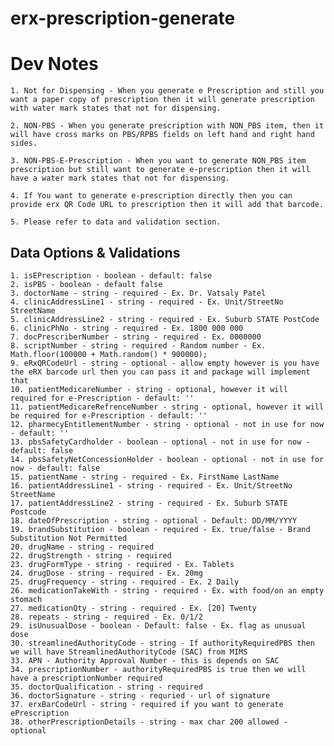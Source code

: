 # erx-prescription-generate

# Dev Notes
    1. Not for Dispensing - When you generate e Prescription and still you want a paper copy of prescription then it will generate prescription with water mark states that not for dispensing.
    
    2. NON-PBS - When you generate prescription with NON_PBS item, then it will have cross marks on PBS/RPBS fields on left hand and right hand sides.

    3. NON-PBS-E-Prescription - When you want to generate NON_PBS item prescription but still want to generate e-prescription then it will have a water mark states that not for dispensing.

    4. If You want to generate e-prescription directly then you can provide erx QR Code URL to prescription then it will add that barcode.

    5. Please refer to data and validation section.

## Data Options & Validations

    1. isEPrescription - boolean - default: false
    2. isPBS - boolean - default false
    3. doctorName - string - required - Ex. Dr. Vatsaly Patel
    4. clinicAddressLine1 - string - required - Ex. Unit/StreetNo StreetName
    5. clinicAddressLine2 - string - required - Ex. Suburb STATE PostCode
    6. clinicPhNo - string - required - Ex. 1800 000 000
    7. docPrescriberNumber - string - required - Ex. 0000000
    8. scriptNumber - string - required - Random number - Ex. Math.floor(100000 + Math.random() * 900000);
    9. eRxQRCodeUrl - string - optional - allow empty however is you have the eRX barcode url then you can pass it and package will implement that
    10. patientMedicareNumber - string - optional, however it will required for e-Prescription - default: ''
    11. patientMedicareRefrenceNumber - string - optional, however it will be required for e-Prescription - default: ''
    12. pharmecyEntitlementNumber - string - optional - not in use for now - default: ''
    13. pbsSafetyCardholder - boolean - optional - not in use for now - default: false
    14. pbsSafetyNetConcessionHolder - boolean - optional - not in use for now - default: false
    15. patientName - string - required - Ex. FirstName LastName
    16. patientAddressLine1 - string - required - Ex. Unit/StreetNo StreetName
    17. patientAddressLine2 - string - required - Ex. Suburb STATE Postcode
    18. dateOfPrescription - string - optional - Default: DD/MM/YYYY
    19. brandSubstitution - boolean - required - Ex. true/false - Brand Substitution Not Permitted
    20. drugName - string - required
    22. drugStrength - string - required
    23. drugFormType - string - required - Ex. Tablets
    24. drugDose - string - required - Ex. 20mg
    25. drugFrequency - string - required - Ex. 2 Daily
    26. medicationTakeWith - string - required - Ex. with food/on an empty stomach
    27. medicationQty - string - required - Ex. [20] Twenty
    28. repeats - string - required - Ex. 0/1/2
    29. isUnusualDose - boolean - Default: false - Ex. flag as unusual dose
    30. streamlinedAuthorityCode - string - If authorityRequiredPBS then we will have StreamlinedAuthorityCode (SAC) from MIMS
    33. APN - Authority Approval Number - this is depends on SAC
    34. prescriptionNumber - authorityRequiredPBS is true then we will have a prescriptionNumber required
    35. doctorQualification - string - required
    36. doctorSignature - string - requried - url of signature
    37. erxBarCodeUrl - string - required if you want to generate ePrescription
    38. otherPrescriptionDetails - string - max char 200 allowed - optional